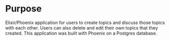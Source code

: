 # Purpose

Elixir/Phoenix application for users to create topics and discuss those topics with each other. Users can also delete and edit their own topics that they created.
This application was built with Phoenix on a Postgres database.
